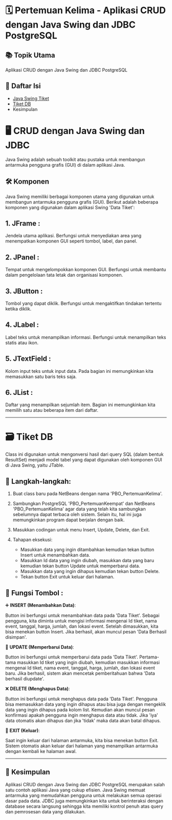 # 🗓️ Pertemuan Kelima - Aplikasi CRUD dengan Java Swing dan JDBC PostgreSQL

## 📚 Topik Utama

Aplikasi CRUD dengan Java Swing dan JDBC PostgreSQL

## 📑 Daftar Isi

- [Java Swing Tiket](https://github.com/fauziaeka/TugasPBO_TM05/blob/main/FrameTiket.java)
- [Tiket DB](https://github.com/fauziaeka/TugasPBO_TM05/blob/main/TiketDB.java)
- Kesimpulan

# 🖥️ CRUD dengan Java Swing dan JDBC

Java Swing adalah sebuah toolkit atau pustaka untuk membangun antarmuka pengguna grafis (GUI) di dalam aplikasi Java.

## 🛠️ Komponen 
Java Swing memiliki berbagai komponen utama yang digunakan untuk membangun antarmuka pengguna grafis (GUI). Berikut adalah beberapa komponen yang digunakan dalam aplikasi Swing 'Data Tiket':

## 1. **JFrame** : 
Jendela utama aplikasi. Berfungsi untuk menyediakan area yang menempatkan komponen GUI seperti tombol, label, dan panel. 

## 2. **JPanel** : 
Tempat untuk mengelompokkan komponen GUI. Berfungsi untuk membantu dalam pengelolaan tata letak dan organisasi komponen. 

## 3. **JButton** : 
Tombol yang dapat diklik. Berfungsi untuk mengaktifkan tindakan tertentu ketika diklik. 

## 4. **JLabel** : 
Label teks untuk menampilkan informasi. Berfungsi untuk menampilkan teks statis atau ikon. 

## 5. **JTextField** : 
Kolom input teks untuk input data. Pada bagian ini memungkinkan kita memasukkan satu baris teks saja. 

## 6. **JList** : 
Daftar yang menampilkan sejumlah item. Bagian ini memungkinkan kita memilih satu atau beberapa item dari daftar. 

---

# 🗃️ Tiket DB

Class ini digunakan untuk mengonversi hasil dari query SQL (dalam bentuk ResultSet) menjadi model tabel yang dapat digunakan oleh komponen GUI di Java Swing, yaitu JTable.  

## 🚀 Langkah-langkah:  

1. Buat class baru pada NetBeans dengan nama 'PBO_PertemuanKelima'. 

2. Sambungkan PostgreSQL 'PBO_PertemuanKeempat' dan NetBeans 'PBO_PertemuanKelima' agar data yang telah kita sambungkan sebelumnya dapat terbaca oleh sistem. Selain itu, hal ini juga memungkinkan program dapat berjalan dengan baik.  

3. Masukkan codingan untuk menu Insert, Update, Delete, dan Exit.   

4. Tahapan eksekusi:  
   - Masukkan data yang ingin ditambahkan kemudian tekan button Insert untuk menambahkan data. 
   - Masukkan Id data yang ingin diubah, masukkan data yang baru kemudian tekan button Update untuk memperbarui data.  
   - Masukkan data yang ingin dihapus kemudian tekan button Delete.  
   - Tekan button Exit untuk keluar dari halaman.  

## 🔧 Fungsi Tombol : 

➕ **INSERT (Menambahkan Data)**:
  
  Button ini berfungsi untuk menambahkan data pada 'Data Tiket'. Sebagai pengguna, kita diminta untuk mengisi informasi mengenai Id tiket, nama event, tanggal, harga, jumlah, dan lokasi event. Setelah dimasukkan, kita bisa menekan button Insert. Jika berhasil, akan muncul pesan 'Data Berhasil disimpan'. 

🔄 **UPDATE (Memperbarui Data)**:
  
  Button ini berfungsi untuk memperbarui data pada 'Data Tiket'. Pertama-tama masukkan Id tiket yang ingin diubah, kemudian masukkan informasi mengenai Id tiket, nama event, tanggal, harga, jumlah, dan lokasi event baru. Jika berhasil, sistem akan mencetak pemberitahuan bahwa 'Data berhasil diupdate'. 

❌ **DELETE (Menghapus Data)**:
   
  Button ini berfungsi untuk menghapus data pada 'Data Tiket'. Pengguna bisa memasukkan data yang ingin dihapus atau bisa juga dengan mengeklik data yang ingin dihapus pada kolom list. Kemudian akan muncul pesan konfirmasi apakah pengguna ingin menghapus data atau tidak. Jika 'iya' data otomatis akan dihapus dan jika 'tidak' maka data akan batal dihapus. 

🚪 **EXIT (Keluar)**:
  
  Saat ingin keluar dari halaman antarmuka, kita bisa menekan button Exit. Sistem otomatis akan keluar dari halaman yang menampilkan antarmuka dengan kembali ke halaman awal.  

---

## 🎯 Kesimpulan

Aplikasi CRUD dengan Java Swing dan JDBC PostgreSQL merupakan salah satu contoh aplikasi Java yang cukup efisien. 
Java Swing memuat antarmuka yang memudahkan pengguna untuk melakukan semua operasi dasar pada data. 
JDBC juga memungkinkan kita untuk berinteraksi dengan database secara langsung sehingga kita memiliki kontrol penuh atas query dan pemrosesan data yang dilakukan.
